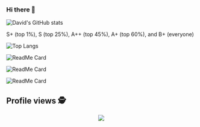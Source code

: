 ### Hi there 👋

![David's GitHub stats](https://github-readme-stats-sigma-five.vercel.app/api?username=munoztd0&show_icons=true&theme=radical)

S+ (top 1%), S (top 25%), A++ (top 45%), A+ (top 60%), and B+ (everyone)


![Top Langs](https://github-readme-stats-sigma-five.vercel.app/api/top-langs/?username=munoztd0&show_icons=true&theme=radical&hide=javascript,html,tex,css,scss,less)


![ReadMe Card](https://github-readme-stats-sigma-five.vercel.app/api/pin/?username=munoztd0&repo=DbVieweR&theme=dracula)

![ReadMe Card](https://github-readme-stats-sigma-five.vercel.app/api/pin/?username=CCS-Lab&repo=hBayesDM&theme=dracula)

![ReadMe Card](https://github-readme-stats-sigma-five.vercel.app/api/pin/?username=munoztd0&repo=shiny-usage-monitor&theme=dracula)


 ## Profile views :detective: <br>
 <p align="center"> 
   <img alingn="center" src="https://profile-counter.glitch.me/munoztd0/count.svg" />
 </p>

